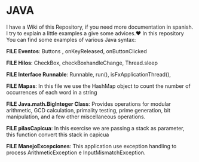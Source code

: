 **JAVA**
========
I have a Wiki of this Repository, if you need more documentation in spanish. I try to explain a little examples a give some advices.❤️
In this repository You can find some examples of various Java syntax:


**FILE Eventos**:
Buttons , onKeyReleased, onButtonClicked

**FILE Hilos**:
CheckBox, checkBoxhandleChange,  Thread.sleep

**FILE Interface Runnable**:
Runnable, run(), isFxApplicationThread(),

**FILE Mapas**:
In this file we use the HashMap object to count the number of occurrences of each word in a string

**FILE Java.math.BigInteger Class**:
Provides operations for modular arithmetic, GCD calculation, primality testing, prime generation, bit manipulation, and a few other miscellaneous operations.

**FILE pilasCapicua**:
In this exercise we are passing  a stack as parameter, this function convert this stack in capicua

**FILE ManejoExcepciones**:
This application use exception handling to process ArithmeticException e InputMismatchException. 
